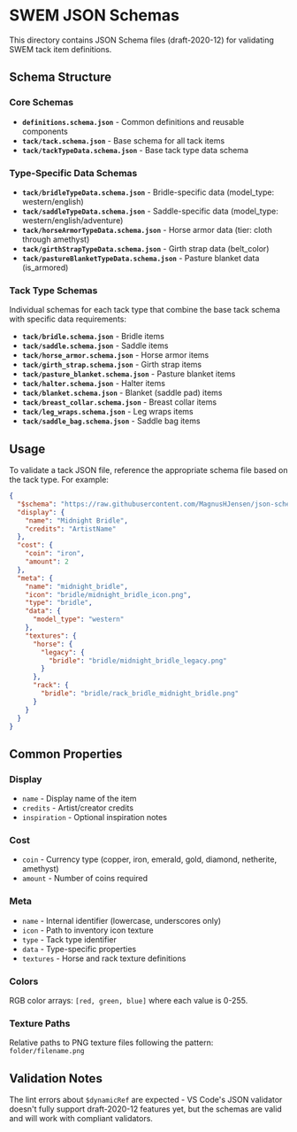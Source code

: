 # SWEM JSON Schemas

This directory contains JSON Schema files (draft-2020-12) for validating SWEM tack item definitions.

## Schema Structure

### Core Schemas

- **`definitions.schema.json`** - Common definitions and reusable components
- **`tack/tack.schema.json`** - Base schema for all tack items
- **`tack/tackTypeData.schema.json`** - Base tack type data schema

### Type-Specific Data Schemas

- **`tack/bridleTypeData.schema.json`** - Bridle-specific data (model_type: western/english)
- **`tack/saddleTypeData.schema.json`** - Saddle-specific data (model_type: western/english/adventure)
- **`tack/horseArmorTypeData.schema.json`** - Horse armor data (tier: cloth through amethyst)
- **`tack/girthStrapTypeData.schema.json`** - Girth strap data (belt_color)
- **`tack/pastureBlanketTypeData.schema.json`** - Pasture blanket data (is_armored)

### Tack Type Schemas

Individual schemas for each tack type that combine the base tack schema with specific data requirements:

- **`tack/bridle.schema.json`** - Bridle items
- **`tack/saddle.schema.json`** - Saddle items
- **`tack/horse_armor.schema.json`** - Horse armor items
- **`tack/girth_strap.schema.json`** - Girth strap items
- **`tack/pasture_blanket.schema.json`** - Pasture blanket items
- **`tack/halter.schema.json`** - Halter items
- **`tack/blanket.schema.json`** - Blanket (saddle pad) items
- **`tack/breast_collar.schema.json`** - Breast collar items
- **`tack/leg_wraps.schema.json`** - Leg wraps items
- **`tack/saddle_bag.schema.json`** - Saddle bag items

## Usage

To validate a tack JSON file, reference the appropriate schema file based on the tack type. For example:

```json
{
  "$schema": "https://raw.githubusercontent.com/MagnusHJensen/json-schemas/refs/heads/main/swem/schemas/tack/bridle.schema.json",
  "display": {
    "name": "Midnight Bridle",
    "credits": "ArtistName"
  },
  "cost": {
    "coin": "iron",
    "amount": 2
  },
  "meta": {
    "name": "midnight_bridle",
    "icon": "bridle/midnight_bridle_icon.png",
    "type": "bridle",
    "data": {
      "model_type": "western"
    },
    "textures": {
      "horse": {
        "legacy": {
          "bridle": "bridle/midnight_bridle_legacy.png"
        }
      },
      "rack": {
        "bridle": "bridle/rack_bridle_midnight_bridle.png"
      }
    }
  }
}
```

## Common Properties

### Display

- `name` - Display name of the item
- `credits` - Artist/creator credits
- `inspiration` - Optional inspiration notes

### Cost

- `coin` - Currency type (copper, iron, emerald, gold, diamond, netherite, amethyst)
- `amount` - Number of coins required

### Meta

- `name` - Internal identifier (lowercase, underscores only)
- `icon` - Path to inventory icon texture
- `type` - Tack type identifier
- `data` - Type-specific properties
- `textures` - Horse and rack texture definitions

### Colors

RGB color arrays: `[red, green, blue]` where each value is 0-255.

### Texture Paths

Relative paths to PNG texture files following the pattern: `folder/filename.png`

## Validation Notes

The lint errors about `$dynamicRef` are expected - VS Code's JSON validator doesn't fully support draft-2020-12 features yet, but the schemas are valid and will work with compliant validators.
